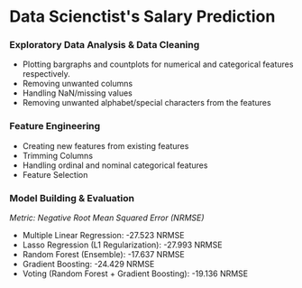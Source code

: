 # Data Scienctist's Salary Prediction

### Exploratory Data Analysis & Data Cleaning 
* Plotting bargraphs and countplots for numerical and categorical features respectively.
* Removing unwanted columns
* Handling NaN/missing values
* Removing unwanted alphabet/special characters from the features

### Feature Engineering
* Creating new features from existing features
* Trimming Columns
* Handling ordinal and nominal categorical features
* Feature Selection

### Model Building & Evaluation
_Metric: Negative Root Mean Squared Error (NRMSE)_
* Multiple Linear Regression: -27.523 NRMSE
* Lasso Regression (L1 Regularization): -27.993 NRMSE
* Random Forest (Ensemble): -17.637 NRMSE
* Gradient Boosting: -24.429 NRMSE
* Voting (Random Forest + Gradient Boosting): -19.136 NRMSE
